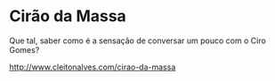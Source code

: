 # Cirão da Massa

Que tal, saber como é a sensação de conversar um pouco com o Ciro Gomes?

http://www.cleitonalves.com/cirao-da-massa